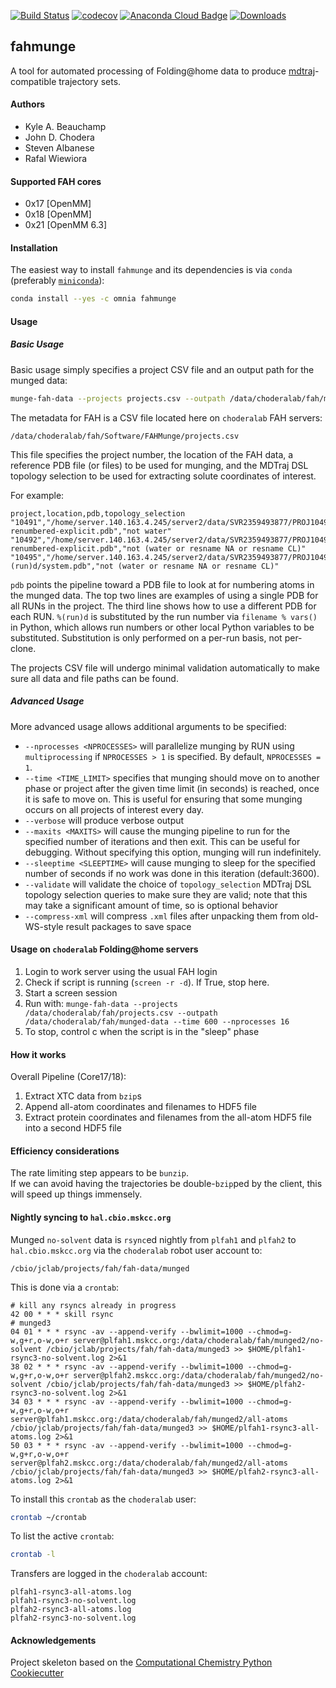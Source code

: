 [//]: # (Badges)
[![Build Status](https://travis-ci.org/choderalab/fahmunge.png)](https://travis-ci.org/choderalab/fahmunge)
[![codecov](https://codecov.io/gh/choderalab/fahmunge/branch/master/graph/badge.svg)](https://codecov.io/gh/choderalab/fahmunge/branch/master)
[![Anaconda Cloud Badge](https://anaconda.org/omnia/fahmunge/badges/version.svg)](https://anaconda.org/omnia/fahmunge)
[![Downloads](https://anaconda.org/omnia/fahmunge/badges/downloads.svg)](https://anaconda.org/omnia/fahmunge)

## fahmunge

A tool for automated processing of Folding@home data to produce [mdtraj](http://mdtraj.org)-compatible trajectory sets.

#### Authors
* Kyle A. Beauchamp
* John D. Chodera
* Steven Albanese
* Rafal Wiewiora

#### Supported FAH cores
* 0x17 [OpenMM]
* 0x18 [OpenMM]
* 0x21 [OpenMM 6.3]

#### Installation

The easiest way to install `fahmunge` and its dependencies is via `conda` (preferably [`miniconda`](http://conda.pydata.org/miniconda.html)):
```bash
conda install --yes -c omnia fahmunge
```

#### Usage

##### Basic Usage

Basic usage simply specifies a project CSV file and an output path for the munged data:
```bash
munge-fah-data --projects projects.csv --outpath /data/choderalab/fah/munged3 --nprocesses 16
```
The metadata for FAH is a CSV file located here on `choderalab` FAH servers:
```
/data/choderalab/fah/Software/FAHMunge/projects.csv
```
This file specifies the project number, the location of the FAH data, a reference PDB file (or files) to be used for munging, and the MDTraj DSL topology selection to be used for extracting solute coordinates of interest.

For example:
```
project,location,pdb,topology_selection
"10491","/home/server.140.163.4.245/server2/data/SVR2359493877/PROJ10491/","/home/server.140.163.4.245/server2/projects/GPU/p10491/topol-renumbered-explicit.pdb","not water"
"10492","/home/server.140.163.4.245/server2/data/SVR2359493877/PROJ10492/","/home/server.140.163.4.245/server2/projects/GPU/p10492/topol-renumbered-explicit.pdb","not (water or resname NA or resname CL)"
"10495","/home/server.140.163.4.245/server2/data/SVR2359493877/PROJ10492/","/home/server.140.163.4.245/server2/projects/GPU/p10495/MTOR_HUMAN_D0/RUN%(run)d/system.pdb","not (water or resname NA or resname CL)"
```
`pdb` points the pipeline toward a PDB file to look at for numbering atoms in the munged data.
The top two lines are examples of using a single PDB for all RUNs in the project.
The third line shows how to use a different PDB for each RUN.
`%(run)d` is substituted by the run number via `filename % vars()` in Python, which allows run numbers or other local Python variables to be substituted.
Substitution is only performed on a per-run basis, not per-clone.

The projects CSV file will undergo minimal validation automatically to make sure all data and file paths can be found.

##### Advanced Usage

More advanced usage allows additional arguments to be specified:
* `--nprocesses <NPROCESSES>` will parallelize munging by RUN using `multiprocessing` if `NPROCESSES > 1` is specified.  By default, `NPROCESSES = 1`.
* `--time <TIME_LIMIT>` specifies that munging should move on to another phase or project after the given time limit (in seconds) is reached, once it is safe to move on.  This is useful for ensuring that some munging occurs on all projects of interest every day.
* `--verbose` will produce verbose output
* `--maxits <MAXITS>` will cause the munging pipeline to run for the specified number of iterations and then exit. This can be useful for debugging. Without specifying this option, munging will run indefinitely.
* `--sleeptime <SLEEPTIME>` will cause munging to sleep for the specified number of seconds if no work was done in this iteration (default:3600).
* `--validate` will validate the choice of `topology_selection` MDTraj DSL topology selection queries to make sure they are valid; note that this may take a significant amount of time, so is optional behavior
* `--compress-xml` will compress `.xml` files after unpacking them from old-WS-style result packages to save space

#### Usage on `choderalab` Folding@home servers

1.  Login to work server using the usual FAH login
2.  Check if script is running (`screen -r -d`).  If True, stop here.
3.  Start a screen session
4.  Run with: `munge-fah-data --projects /data/choderalab/fah/projects.csv --outpath /data/choderalab/fah/munged-data --time 600 --nprocesses 16`
5.  To stop, control c when the script is in the "sleep" phase

#### How it works

Overall Pipeline (Core17/18):

1.  Extract XTC data from `bzip`s
2.  Append all-atom coordinates and filenames to HDF5 file
3.  Extract protein coordinates and filenames from the all-atom HDF5 file into a second HDF5 file

#### Efficiency considerations

The rate limiting step appears to be `bunzip`.  
If we can avoid having the trajectories be double-`bzip`ped by the client, this will speed up things immensely.

#### Nightly syncing to `hal.cbio.mskcc.org`

Munged `no-solvent` data is `rsync`ed nightly from `plfah1` and `plfah2` to `hal.cbio.mskcc.org` via the `choderalab` robot user account to:
```
/cbio/jclab/projects/fah/fah-data/munged
```
This is done via a `crontab`:
```
# kill any rsyncs already in progress
42 00 * * * skill rsync
# munged3
04 01 * * * rsync -av --append-verify --bwlimit=1000 --chmod=g-w,g+r,o-w,o+r server@plfah1.mskcc.org:/data/choderalab/fah/munged2/no-solvent /cbio/jclab/projects/fah/fah-data/munged3 >> $HOME/plfah1-rsync3-no-solvent.log 2>&1
38 02 * * * rsync -av --append-verify --bwlimit=1000 --chmod=g-w,g+r,o-w,o+r server@plfah2.mskcc.org:/data/choderalab/fah/munged2/no-solvent /cbio/jclab/projects/fah/fah-data/munged3 >> $HOME/plfah2-rsync3-no-solvent.log 2>&1
34 03 * * * rsync -av --append-verify --bwlimit=1000 --chmod=g-w,g+r,o-w,o+r server@plfah1.mskcc.org:/data/choderalab/fah/munged2/all-atoms /cbio/jclab/projects/fah/fah-data/munged3 >> $HOME/plfah1-rsync3-all-atoms.log 2>&1
50 03 * * * rsync -av --append-verify --bwlimit=1000 --chmod=g-w,g+r,o-w,o+r server@plfah2.mskcc.org:/data/choderalab/fah/munged2/all-atoms /cbio/jclab/projects/fah/fah-data/munged3 >> $HOME/plfah2-rsync3-all-atoms.log 2>&1
```
To install this `crontab` as the `choderalab` user:
```bash
crontab ~/crontab
```
To list the active `crontab`:
```bash
crontab -l
```
Transfers are logged in the `choderalab` account:
```
plfah1-rsync3-all-atoms.log
plfah1-rsync3-no-solvent.log
plfah2-rsync3-all-atoms.log
plfah2-rsync3-no-solvent.log
```

#### Acknowledgements

Project skeleton based on the
[Computational Chemistry Python Cookiecutter](https://github.com/choderalab/cookiecutter-python-comp-chem)
